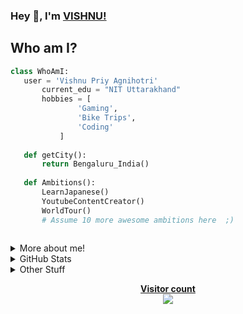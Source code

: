 ### Hey 👋, I'm [VISHNU!](https://iamvpa.github.io/pw/)
## Who am I?
 ```python
 class WhoAmI:
 	user = 'Vishnu Priy Agnihotri'
		current_edu = "NIT Uttarakhand"
		hobbies = [
				'Gaming',
				'Bike Trips',
				'Coding'
			]
	
	def getCity():
		return Bengaluru_India()
	
	def Ambitions():
		LearnJapanese()
		YoutubeContentCreator()
		WorldTour()
		# Assume 10 more awesome ambitions here  ;)
	
 ```

<details>
<summary>More about me!</summary>


	
## 👨👩Social 
	
[![Linkedin: VPA](https://img.shields.io/badge/linkedin-%230077B5.svg?&style=for-the-badge&logo=linkedin&logoColor=white)](https://www.linkedin.com/in/zza/)
[![website](	https://img.shields.io/badge/instagram-%23E4405F.svg?&style=for-the-badge&logo=instagram&logoColor=white)](https://www.instagram.com/vpagram/)
<!--## 📝 Blog
[![Linkedin: VPA](https://img.shields.io/badge/medium-%2312100E.svg?&style=for-the-badge&logo=medium&logoColor=white)](https://medium.com/@vishnu.csebt18)
[![website](	https://img.shields.io/badge/DEV.TO-%230A0A0A.svg?&style=for-the-badge&logo=dev-dot-to&logoColor=white)](https://dev.to/iamvpa) -->

## 🚀 Skills
<p align="left"> <img src = 'https://github.com/MarikIshtar007/MarikIshtar007/blob/master/images/cpp.svg' width='30'/>  <img src = 'https://github.com/MarikIshtar007/MarikIshtar007/blob/master/images/dart.svg' width='33'/> <a href="https://firebase.google.com/" target="_blank"> <img src="https://www.vectorlogo.zone/logos/firebase/firebase-icon.svg" alt="firebase" width="40" height="40"/> </a> <a href="https://flutter.dev" target="_blank"> <img src="https://www.vectorlogo.zone/logos/flutterio/flutterio-icon.svg" alt="flutter" width="40" height="40"/> </a> <a href="https://git-scm.com/" target="_blank"> <img src="https://www.vectorlogo.zone/logos/git-scm/git-scm-icon.svg" alt="git" width="40" height="40"/> </a> <a href="https://www.adobe.com/in/products/illustrator.html" target="_blank"> <img src="https://www.vectorlogo.zone/logos/adobe_illustrator/adobe_illustrator-icon.svg" alt="illustrator" width="40" height="40"/> </a> <img src = 'https://github.com/MarikIshtar007/MarikIshtar007/blob/master/images/sql.svg' width='30'/>  <img src = 'https://github.com/MarikIshtar007/MarikIshtar007/blob/master/images/git.svg' width='30'/> <img src = 'https://github.com/MarikIshtar007/MarikIshtar007/blob/master/images/python2.png' height='30'/><img src = 'https://github.com/MarikIshtar007/MarikIshtar007/blob/master/images/html.svg' width='30'/> <img src = 'https://github.com/MarikIshtar007/MarikIshtar007/blob/master/images/css.svg' width='30'/> <img src = 'https://github.com/MarikIshtar007/MarikIshtar007/blob/master/images/js.svg' width='30'/> <img src = 'https://github.com/MarikIshtar007/MarikIshtar007/blob/master/images/bootstrap.svg' width='33'/> <img height="30" src="https://raw.githubusercontent.com/dereknguyen269/dereknguyen269/master/images/nodejs.png" width='33'/> <img src = 'https://github.com/MarikIshtar007/MarikIshtar007/blob/master/images/react.svg' width='33'/> </p>

## 💻 OS 
<img src="https://img.shields.io/badge/Android-3DDC84?logo=android&logoColor=white&style=for-the-badge" /> <img src="https://img.shields.io/badge/windows-0078D6?logo=windows&logoColor=white&style=for-the-badge" /> <img src="https://img.shields.io/badge/Ubuntu-E95420?style=for-the-badge&logo=ubuntu&logoColor=white" />
## 💻 Workspace Spec
<img src="https://img.shields.io/badge/windows-hp%20pavillion%20gaming-%230078D6.svg?&style=for-the-badge&logo=windows&logoColor=white" /> <img src="https://img.shields.io/badge/intel-core%20i5%2011th-%230071C5.svg?&style=for-the-badge&logo=intel&logoColor=white" /> <img src="https://img.shields.io/badge/nvidia-rtx2060-%2376B900.svg?&style=for-the-badge&logo=nvidia&logoColor=white" />
## 🎮🕹 Games
[![Linkedin: VPA](https://img.shields.io/badge/Steam-%23000000.svg?&style=for-the-badge&logo=steam&logoColor=white)](https://steamcommunity.com/id/iamVPA/)
[![website](https://img.shields.io/badge/counter%20strike-%23000000.svg?&style=for-the-badge&logo=counter-strike)](https://steamcommunity.com/id/iamVPA/)
<img src="https://img.shields.io/badge/Valorant-D12228?style=for-the-badge&logo=nintendo-3ds&logoColor=white" />
<img src="https://img.shields.io/badge/PUBG-F96854?style=for-the-badge&logo=patreon&logoColor=white" />
<img src="https://img.shields.io/badge/Resident_Evil-7A1FA2?style=for-the-badge&logo=aiqfome&logoColor=white" />
<img src="https://img.shields.io/badge/Apex_Legends-000000?style=for-the-badge&logo=Inkscape&logoColor=white" />
<img src="https://img.shields.io/badge/Forza_Horizon_4-02569B?style=for-the-badge&logo=flutter&logoColor=white" />


## 🎶 Sound
<img src="https://img.shields.io/badge/spotify-%231ED760.svg?&style=for-the-badge&logo=spotify&logoColor=white" /> <img src="https://img.shields.io/badge/google%20podcasts-4285F4?logo=google-podcasts&logoColor=white&style=for-the-badge" /> <img src="https://img.shields.io/badge/youtube%20music-FF0000?logo=youtube-music&logoColor=white&style=for-the-badge" /> 
	
</details>



<details>
<summary>GitHub Stats</summary>
<p align="left">
<img src="https://github-readme-stats.vercel.app/api?username=iamvpa&show_icons=true&theme=buefy" alt="my github stats" width="420"/>&nbsp;<img src="https://github-readme-stats.vercel.app/api/top-langs/?username=iamvpa&layout=compact&theme=buefy" alt="languages" height="165">
</p>

</details>

<details>
<summary>Other Stuff</summary>
	
	
  - :octocat: [My Resume](https://github.com/iamvpa/vpa/blob/main/vpaResumeV3.pdf)
  - If you have any suggestions to this README, feel free to pull up a request. And if you liked it, go ahead and use it for yourself.(P.S. Star it too!!:grimacing: )

</details>


  
  



<p align="center"> 
  <b><u>Visitor count</u><br>
  <img src="https://profile-count.glitch.me/iamvpa/count" />
</p>

<!--
**iamvpa/iamvpa** is a ✨ _special_ ✨ repository because its `README.md` (this file) appears on your GitHub profile.

Here are some ideas to get you started:
![Vishnu's github stats](https://github-readme-stats.vercel.app/api?username=iamvpa&show_icons=true&hide_border=true)

- 🔭 I’m currently working on ...
- 🌱 I’m currently learning ...
- 👯 I’m looking to collaborate on ...
- 🤔 I’m looking for help with ...
- 💬 Ask me about ...
- 📫 How to reach me: ...
- 😄 Pronouns: ...
- ⚡ Fun fact: ...
-->
